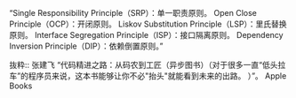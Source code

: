 “Single Responsibility Principle（SRP）：单一职责原则。
Open Close Principle（OCP）：开闭原则。
Liskov Substitution Principle（LSP）：里氏替换原则。
Interface Segregation Principle（ISP）：接口隔离原则。
Dependency Inversion Principle（DIP）：依赖倒置原则。”

抜粋:: 张建飞  “代码精进之路：从码农到工匠（异步图书）（对于很多一直“低头拉车”的程序员来说，这本书能够让你不必"抬头"就能看到未来的出路。 ）”。 Apple Books  
